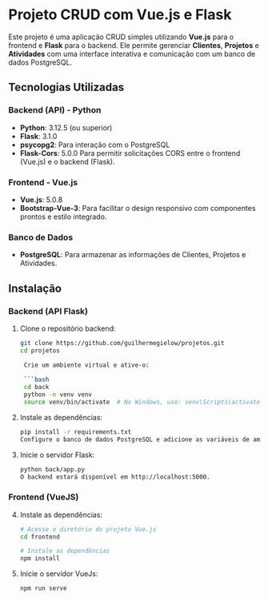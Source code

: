 # Projeto CRUD com Vue.js e Flask

Este projeto é uma aplicação CRUD simples utilizando **Vue.js** para o frontend e **Flask** para o backend. Ele permite gerenciar **Clientes**, **Projetos** e **Atividades** com uma interface interativa e comunicação com um banco de dados PostgreSQL.

## Tecnologias Utilizadas

### Backend (API) - Python
- **Python**: 3.12.5 (ou superior)
- **Flask**: 3.1.0
- **psycopg2**: Para interação com o PostgreSQL
- **Flask-Cors**: 5.0.0 Para permitir solicitações CORS entre o frontend (Vue.js) e o backend (Flask).
  
### Frontend - Vue.js
- **Vue.js**: 5.0.8
- **Bootstrap-Vue-3**: Para facilitar o design responsivo com componentes prontos e estilo integrado.

### Banco de Dados
- **PostgreSQL**: Para armazenar as informações de Clientes, Projetos e Atividades.

## Instalação

### Backend (API Flask)

1. Clone o repositório backend:
   ```bash
   git clone https://github.com/guilhermegielow/projetos.git
   cd projetos

    Crie um ambiente virtual e ative-o:
    
    ```bash
    cd back
    python -m venv venv
    source venv/bin/activate  # No Windows, use: venv\Scripts\activate
    ```
    
2. Instale as dependências:
    
    ```bash
    pip install -r requirements.txt
    Configure o banco de dados PostgreSQL e adicione as variáveis de ambiente necessárias para a conexão.
    ```
3. Inicie o servidor Flask:
    
    ```bash
    python back/app.py
    O backend estará disponível em http://localhost:5000.
    ```

### Frontend (VueJS)

4. Instale as dependências:
    
    ```bash
    # Acesse o diretório do projeto Vue.js
    cd frontend
    
    # Instale as dependências
    npm install
    ```
5. Inicie o servidor VueJs:

    ```bash
    npm run serve
    ```
